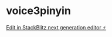 # voice3pinyin

[Edit in StackBlitz next generation editor ⚡️](https://stackblitz.com/~/github.com/hcapp01/voice3pinyin)